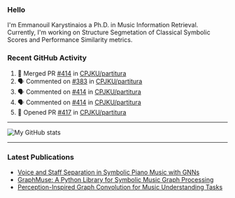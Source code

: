 ### Hello

I'm Emmanouil Karystinaios a Ph.D. in Music Information Retrieval.
Currently, I'm working on Structure Segmetation of Classical Symbolic Scores and Performance Similarity metrics.


### Recent GitHub Activity
  
<!--START_SECTION:activity-->
1. 🎉 Merged PR [#414](https://github.com/CPJKU/partitura/pull/414) in [CPJKU/partitura](https://github.com/CPJKU/partitura)
2. 🗣 Commented on [#383](https://github.com/CPJKU/partitura/issues/383#issuecomment-2607986109) in [CPJKU/partitura](https://github.com/CPJKU/partitura)
3. 🗣 Commented on [#414](https://github.com/CPJKU/partitura/pull/414#issuecomment-2607978509) in [CPJKU/partitura](https://github.com/CPJKU/partitura)
4. 🗣 Commented on [#414](https://github.com/CPJKU/partitura/pull/414#issuecomment-2606974534) in [CPJKU/partitura](https://github.com/CPJKU/partitura)
5. 💪 Opened PR [#417](https://github.com/CPJKU/partitura/pull/417) in [CPJKU/partitura](https://github.com/CPJKU/partitura)
<!--END_SECTION:activity-->

---

![My GitHub stats](https://github-readme-stats.vercel.app/api?username=manoskary&show_icons=true&theme=radical)


<!--
**manoskary/manoskary** is a ✨ _special_ ✨ repository because its `README.md` (this file) appears on your GitHub profile.

Here are some ideas to get you started:

- 🔭 I’m currently working on ...
- 🌱 I’m currently learning ...
- 👯 I’m looking to collaborate on ...
- 🤔 I’m looking for help with ...
- 💬 Ask me about ...
- 📫 How to reach me: ...
- 😄 Pronouns: ...
- ⚡ Fun fact: ...
-->

---

### Latest Publications

<!-- BLOG-POST-LIST:START -->
- [Voice and Staff Separation in Symbolic Piano Music with GNNs](https://towardsdatascience.com/voice-and-staff-separation-in-symbolic-piano-music-with-gnns-0cab100629cf?source=rss-9d63e988ed0c------2)
- [GraphMuse: A Python Library for Symbolic Music Graph Processing](https://towardsdatascience.com/graphmuse-a-python-library-for-symbolic-music-graph-processing-40dbd9baf319?source=rss-9d63e988ed0c------2)
- [Perception-Inspired Graph Convolution for Music Understanding Tasks](https://towardsdatascience.com/perception-inspired-graph-convolution-for-music-understanding-tasks-4d2ba1be48e7?source=rss-9d63e988ed0c------2)
<!-- BLOG-POST-LIST:END -->

